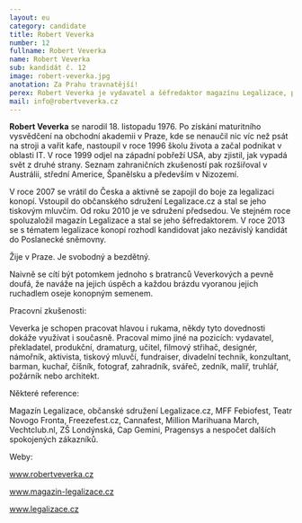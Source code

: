 ```yaml
---
layout: eu
category: candidate
title: Robert Veverka
number: 12
fullname: Robert Veverka
name: Robert Veverka
sub: kandidát č. 12
image: robert-veverka.jpg
anotation: Za Prahu travnatější!
perex: Robert Veverka je vydavatel a šéfredaktor magazínu Legalizace, předseda o. s. LEGALIZACE.cz, nestraník. Zaměřuje se na legalizaci konopí a sociální politiku.
mail: info@robertveverka.cz
---
```


**Robert Veverka** se narodil 18. listopadu 1976. Po získání maturitního vysvědčení na obchodní akademii v Praze, kde se nenaučil nic víc než psát na stroji a vařit kafe, nastoupil v roce 1996 školu života a začal podnikat v oblasti IT. V roce 1999 odjel na západní pobřeží USA, aby zjistil, jak vypadá svět z druhé strany. Seznam zahraničních zkušeností pak rozšiřoval v Austrálii, střední Americe, Španělsku a především v Nizozemí. 

V roce 2007 se vrátil do Česka a aktivně se zapojil do boje za legalizaci konopí. Vstoupil do občanského sdružení Legalizace.cz a stal se jeho tiskovým mluvčím. Od roku 2010 je ve sdružení předsedou. Ve stejném roce spoluzaložil magazín Legalizace a stal se jeho šéfredaktorem. V roce 2013 se s tématem legalizace konopí rozhodl kandidovat jako nezávislý kandidát do Poslanecké sněmovny.

Žije v Praze. Je svobodný a bezdětný. 

Naivně se cítí být potomkem jednoho s bratranců Veverkových a pevně doufá, že naváže na jejich úspěch a každou brázdu vyoranou jejich ruchadlem oseje konopným semenem. 

Pracovní zkušenosti:

Veverka je schopen pracovat hlavou i rukama, někdy tyto dovednosti dokáže využívat i současně. Pracoval mimo jiné na pozicích: vydavatel, překladatel, produkční, dramaturg, učitel, filmový střihač, designér, námořník, aktivista, tiskový mluvčí, fundraiser, divadelní technik, konzultant, barman, kuchař, číšník, fotograf, zahradník, svářeč, zedník, malíř, truhlář, požárník nebo architekt. 

Některé reference:

Magazín Legalizace, občanské sdružení Legalizace.cz, MFF Febiofest, Teatr Novogo Fronta, Freezefest.cz, Cannafest, Million Marihuana March, Vechtclub.nl, ZŠ Londýnská, Cap Gemini, Pragensys a nespočet dalších spokojených zákazníků. 

Weby: 

www.robertveverka.cz

www.magazin-legalizace.cz

www.legalizace.cz
